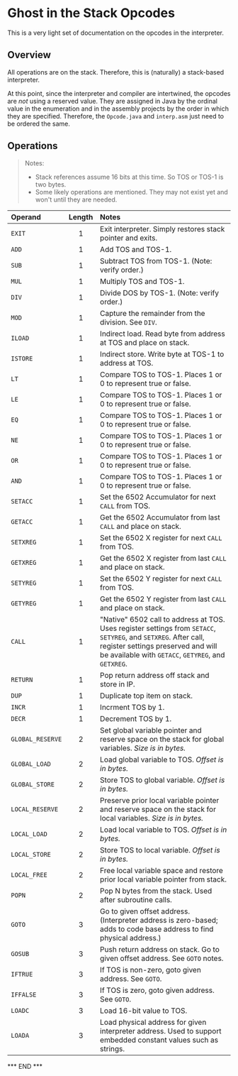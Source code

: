 # Ghost in the Stack Opcodes

This is a very light set of documentation on the opcodes in the interpreter.

## Overview

All operations are on the stack. Therefore, this is (naturally) a stack-based interpreter.

At this point, since the interpreter and compiler are intertwined, the opcodes are
*not* using a reserved value. They are assigned in Java by the ordinal value in the
enumeration and in the assembly projects by the order in which they are specified.
Therefore, the `Opcode.java` and `interp.asm` just need to be ordered the same.

## Operations

> Notes:
> * Stack references assume 16 bits at this time. So TOS or TOS-1 is two bytes.
> * Some likely operations are mentioned. They may not exist yet and won't until they are needed.

| Operand          | Length | Notes                                                                                                                                                                                                         |
|:-----------------|:------:|:--------------------------------------------------------------------------------------------------------------------------------------------------------------------------------------------------------------|
| `EXIT`           |   1    | Exit interpreter. Simply restores stack pointer and exits.                                                                                                                                                    |
| `ADD`            |   1    | Add TOS and TOS-1.                                                                                                                                                                                            |
| `SUB`            |   1    | Subtract TOS from TOS-1. (Note: verify order.)                                                                                                                                                                |
| `MUL`            |   1    | Multiply TOS and TOS-1.                                                                                                                                                                                       |
| `DIV`            |   1    | Divide DOS by TOS-1. (Note: verify order.)                                                                                                                                                                    |
| `MOD`            |   1    | Capture the remainder from the division. See `DIV`.                                                                                                                                                           |
| `ILOAD`          |   1    | Indirect load. Read byte from address at TOS and place on stack.                                                                                                                                              |
| `ISTORE`         |   1    | Indirect store. Write byte at TOS-1 to address at TOS.                                                                                                                                                        |
| `LT`             |   1    | Compare TOS to TOS-1. Places 1 or 0 to represent true or false.                                                                                                                                               |
| `LE`             |   1    | Compare TOS to TOS-1. Places 1 or 0 to represent true or false.                                                                                                                                               |
| `EQ`             |   1    | Compare TOS to TOS-1. Places 1 or 0 to represent true or false.                                                                                                                                               |
| `NE`             |   1    | Compare TOS to TOS-1. Places 1 or 0 to represent true or false.                                                                                                                                               |
| `OR`             |   1    | Compare TOS to TOS-1. Places 1 or 0 to represent true or false.                                                                                                                                               |
| `AND`            |   1    | Compare TOS to TOS-1. Places 1 or 0 to represent true or false.                                                                                                                                               |
| `SETACC`         |   1    | Set the 6502 Accumulator for next `CALL` from TOS.                                                                                                                                                            |
| `GETACC`         |   1    | Get the 6502 Accumulator from last `CALL` and place on stack.                                                                                                                                                 |
| `SETXREG`        |   1    | Set the 6502 X register for next `CALL` from TOS.                                                                                                                                                             |
| `GETXREG`        |   1    | Get the 6502 X register from last `CALL` and place on stack.                                                                                                                                                  |
| `SETYREG`        |   1    | Set the 6502 Y register for next `CALL` from TOS.                                                                                                                                                             |
| `GETYREG`        |   1    | Get the 6502 Y register from last `CALL` and place on stack.                                                                                                                                                  |
| `CALL`           |   1    | "Native" 6502 call to address at TOS. Uses register settings from `SETACC`, `SETYREG`, and `SETXREG`.  After call, register settings preserved and will be available with `GETACC`, `GETYREG`, and `GETXREG`. |
| `RETURN`         |   1    | Pop return address off stack and store in IP.                                                                                                                                                                 |
| `DUP`            |   1    | Duplicate top item on stack.                                                                                                                                                                                  |
| `INCR`           |   1    | Incrment TOS by 1.                                                                                                                                                                                            |
| `DECR`           |   1    | Decrement TOS by 1.                                                                                                                                                                                           |
| `GLOBAL_RESERVE` |   2    | Set global variable pointer and reserve space on the stack for global variables. _Size is in bytes._                                                                                                          |
| `GLOBAL_LOAD`    |   2    | Load global variable to TOS. _Offset is in bytes._                                                                                                                                                            |
| `GLOBAL_STORE`   |   2    | Store TOS to global variable. _Offset is in bytes._                                                                                                                                                           |
| `LOCAL_RESERVE`  |   2    | Preserve prior local variable pointer and reserve space on the stack for local variables. _Size is in bytes._                                                                                                 |
| `LOCAL_LOAD`     |   2    | Load local variable to TOS. _Offset is in bytes._                                                                                                                                                             |
| `LOCAL_STORE`    |   2    | Store TOS to local variable. _Offset is in bytes._                                                                                                                                                            |
| `LOCAL_FREE`     |   2    | Free local variable space and restore prior local variable pointer from stack.                                                                                                                                |
| `POPN`           |   2    | Pop N bytes from the stack. Used after subroutine calls.                                                                                                                                                      |
| `GOTO`           |   3    | Go to given offset address. (Interpreter address is zero-based; adds to code base address to find physical address.)                                                                                          |
| `GOSUB`          |   3    | Push return address on stack. Go to given offset address. See `GOTO` notes.                                                                                                                                   |
| `IFTRUE`         |   3    | If TOS is non-zero, goto given address. See `GOTO`.                                                                                                                                                           |
| `IFFALSE`        |   3    | If TOS is zero, goto given address. See `GOTO`.                                                                                                                                                               |
| `LOADC`          |   3    | Load 16-bit value to TOS.                                                                                                                                                                                     |
| `LOADA`          |   3    | Load physical address for given interpreter address. Used to support embedded constant values such as strings.                                                                                                |

*** END ***
